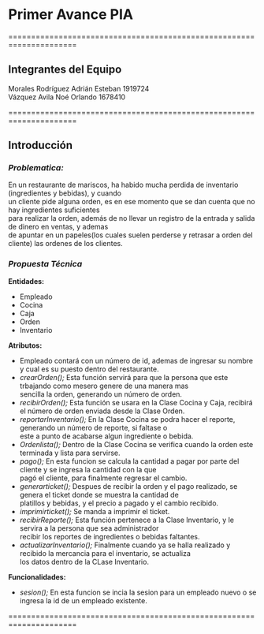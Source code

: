 # Primer Avance PIA
=====================================================================
## Integrantes del Equipo

Morales Rodríguez Adrián Esteban 1919724\
Vázquez Avila Noé Orlando 1678410

=====================================================================
## Introducción

### *Problematica:* 
En un restaurante de mariscos, ha habido mucha perdida de inventario (ingredientes y bebidas), y cuando <br />un cliente pide alguna orden, es en ese momento que se dan cuenta que no hay ingredientes suficientes <br />para realizar la orden, además de no llevar un registro de la entrada y salida de dinero en ventas, y ademas <br />de apuntar en un papeles(los cuales suelen perderse y retrasar a orden del cliente) las ordenes de los clientes.

### *Propuesta Técnica*
**Entidades:**
- Empleado
- Cocina
- Caja
- Orden
- Inventario

**Atributos:**
- Empleado contará con un número de id, ademas de ingresar su nombre y cual es su puesto dentro del restaurante.
- *crearOrden();* Esta función servirá para que la persona que este trbajando como mesero genere de una manera mas <br />sencilla la orden, generando un número de orden.
- *recibirOrden();* Esta función se usara en la Clase Cocina y Caja, recibirá el número de orden enviada desde la Clase Orden. 
- *reportarInventario();* En la Clase Cocina se podra hacer el reporte, generando un número de reporte, si faltase o <br />este a punto de acabarse algun ingrediente o bebida.
- *Ordenlista();* Dentro de la Clase Cocina se verifica cuando la orden este terminada y lista para servirse.
- *pago();* En esta funcion se calcula la cantidad a pagar por parte del cliente y se ingresa la cantidad con la que <br />pagó el cliente, para finalmente regresar el cambio.
- *generarticket();* Despues de recibir la orden y el pago realizado, se genera el ticket donde se muestra la cantidad de <br />platillos y bebidas, y el precio a pagado y el cambio recibido.
- *imprimirticket();* Se manda a imprimir el ticket.
- *recibirReporte();* Esta función pertenece a la Clase Inventario, y le servira a la persona que sea administrador <br />recibir los reportes de ingredientes o bebidas faltantes.
- *actualizarInventario();* Finalmente cuando ya se halla realizado y recibido la mercancia para el inventario, se actualiza <br />los datos dentro de la CLase Inventario.

**Funcionalidades:**
- *sesion();* En esta funcion se incia la sesion para un empleado nuevo o se ingresa la id de un empleado existente.

=====================================================================
